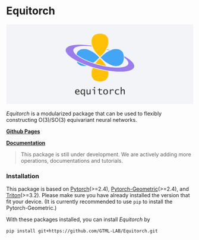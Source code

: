 # Equitorch

![Equitorch_logo](./img/logo_wide.png)

*Equitorch* is a modularized package that can be used to flexibly constructing O(3)/SO(3) equivariant neural networks.

**[Github Pages](https://github.com/GTML-LAB/Equitorch/tree/main)**

**[Documentation](https://equitorch.readthedocs.io/en/latest/index.html)**

> This package is still under development. 
> We are actively adding more operations, documentations and tutorials.

### Installation

This package is based on [Pytorch](https://pytorch.org/)(>=2.4), [Pytorch-Geometric](https://pytorch-geometric.readthedocs.io/en/latest/index.html)(>=2.4), and [Triton](http://triton-lang.org/)(>=3.2). Please make sure you have already installed the version that fit your device. (It is currently recommended to use `pip` to install the Pytorch-Geometric.)

With these packages installed, you can install *Equitorch* by

```bash
pip install git+https://github.com/GTML-LAB/Equitorch.git
```
